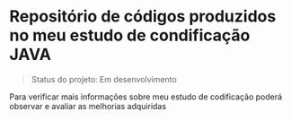 <h1>Repositório de códigos produzidos no meu estudo de condificação JAVA</h1>

> Status do projeto: Em desenvolvimento


Para verificar mais informações sobre meu estudo de codificação poderá observar e avaliar as melhorias adquiridas
